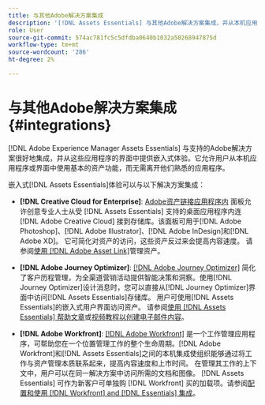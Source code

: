 ```yaml
---
title: 与其他Adobe解决方案集成
description: '[!DNL Assets Essentials] 与其他Adobe解决方案集成，并从本机应用程序内提供嵌入式体验。'
role: User
source-git-commit: 574ac781fc5c5dfdba0640b1032a50268947875d
workflow-type: tm+mt
source-wordcount: '286'
ht-degree: 2%

---
```



# 与其他Adobe解决方案集成 {#integrations}

[!DNL Adobe Experience Manager Assets Essentials] 与支持的Adobe解决方案很好地集成，并从这些应用程序的界面中提供嵌入式体验。它允许用户从本机应用程序或界面中使用基本的资产功能，而无需离开他们熟悉的应用程序。

嵌入式[!DNL Assets Essentials]体验可以与以下解决方案集成：

* **[!DNL Creative Cloud for Enterprise]**: [Adobe资产链接应用程序内](https://www.adobe.com/cn/creativecloud/business/enterprise/adobe-asset-link.html) 面板允许创意专业人士从受 [!DNL Assets Essentials] 支持的桌面应用程序内连 [!DNL Adobe Creative Cloud] 接到存储库。该面板可用于[!DNL Adobe Photoshop]、[!DNL Adobe Illustrator]、[!DNL Adobe InDesign]和[!DNL Adobe XD]。 它可简化对资产的访问，这些资产反过来会提高内容速度。 请参阅[使用 [!DNL Adobe Asset Link]](https://helpx.adobe.com/enterprise/admin-guide.html/enterprise/using/manage-assets-using-adobe-asset-link.ug.html)管理资产。

* **[!DNL Adobe Journey Optimizer]**: [[!DNL Adobe Journey Optimizer]](https://business.adobe.com/products/journey-optimizer/adobe-journey-optimizer.html) 简化了客户历程管理，为全渠道营销活动提供智能决策和洞察。使用[!DNL Journey Optimizer]设计消息时，您可以直接从[!DNL Journey Optimizer]界面中访问[!DNL Assets Essentials]存储库。 用户可使用[!DNL Assets Essentials]的嵌入式用户界面访问资产。 请参阅[使用 [!DNL Assets Essentials] 帮助文章](https://experienceleague.adobe.com/docs/journey-optimizer/using/create-messages/assets-essentials.html)或[视频教程以创建电子邮件内容](https://experienceleague.adobe.com/docs/journey-optimizer-learn/tutorials/create-messages/create-email-content-with-the-message-editor.html)。

* **[!DNL Adobe Workfront]**: [[!DNL Adobe Workfront]](https://www.workfront.com/) 是一个工作管理应用程序，可帮助您在一个位置管理工作的整个生命周期。[!DNL Adobe Workfront]和[!DNL Assets Essentials]之间的本机集成使组织能够通过将工作与资产管理本质联系起来，提高内容速度和上市时间。 在管理其工作的上下文中，用户可以在同一解决方案中访问所需的文档和图像。 [!DNL Assets Essentials] 可作为新客户可单独购 [!DNL Workfront] 买的加载项。请参阅[配置和使用 [!DNL Workfront] and [!DNL Essentials] 集成](https://one.workfront.com/s/document-item?bundleId=the-new-workfront-experience&amp;topicId=Content%2FDocuments%2FAdobe_Workfront_for_Experience_Manager_Assets_Essentials%2F_workfront-for-aem-asset-essentials.htm)。

<!-- TBD: Hiding this link till GA. Do not even include the beta mention as discussed with Greg. Beta is done with customers selected by the Accounts team. It is not an open Beta program. At GA, document this.

* **[[!DNL Creative Cloud Libraries]**: This integration will be made available in the future.

* **[[!DNL Adobe Studio]]**: This integration will be made available in the future.
-->
